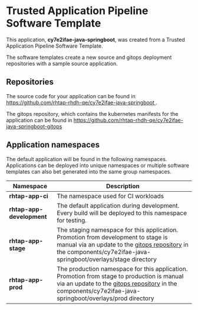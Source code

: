 # Trusted Application Pipeline Software Template

This application, **cy7e2ifae-java-springboot**, was created from a Trusted Application Pipeline Software Template.

The software templates create a new source and gitops deployment repositories with a sample source application. 

## Repositories

The source code for your application can be found in [https://github.com/rhtap-rhdh-qe/cy7e2ifae-java-springboot ](https://github.com/rhtap-rhdh-qe/cy7e2ifae-java-springboot ).
 
The gitops repository, which contains the kubernetes manifests for the application can be found in 
[https://github.com/rhtap-rhdh-qe/cy7e2ifae-java-springboot-gitops ](https://github.com/rhtap-rhdh-qe/cy7e2ifae-java-springboot-gitops ) 

## Application namespaces 

The default application will be found in the following namespaces. Applications can be deployed into unique namespaces or multiple software templates can also bet generated into the same group namespaces.  

|  Namespace   |  Description   |  
| -------- | -------- |
| **rhtap-app-ci** | The namespace used for CI workloads |
| **rhtap-app-development** | The default application during development. Every build will be deployed to this namespace for testing. |
| **rhtap-app-stage** | The staging namespace for this application. Promotion from development to stage is manual via an update to the [gitops repository](https://github.com/rhtap-rhdh-qe/cy7e2ifae-java-springboot-gitops ) in the components/cy7e2ifae-java-springboot/overlays/stage directory |
| **rhtap-app-prod** | The production namespace for this application. Promotion from stage to production is manual via an update to the [gitops repository](https://github.com/rhtap-rhdh-qe/cy7e2ifae-java-springboot-gitops ) in the components/cy7e2ifae-java-springboot/overlays/prod directory |